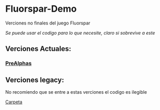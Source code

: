 # Fluorspar-Demo
Verciones no finales del juego Fluorspar

*Se puede usar el codigo para lo que necesite, claro si sobrevive a este*
 
## Verciones Actuales:

### [PreAlphas](https://github.com/Luis-M-S/Fluorspar-Demo/tree/main/Verciones%20PreAlphas)


## Verciones legacy: 
No recomiendo que se entre a estas verciones el codigo es ilegible

[Carpeta](https://github.com/Luis-M-S/Fluorspar-Demo/tree/main/Verciones%20Legacy%20fluorspar)
